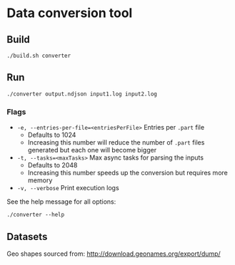 # Data conversion tool

## Build

```shell
./build.sh converter
```

## Run

```shell
./converter output.ndjson input1.log input2.log
```

### Flags

* `-e, --entries-per-file=<entriesPerFile>` Entries per `.part` file
  * Defaults to 1024
  * Increasing this number will reduce the number of `.part` files generated
    but each one will become bigger
* `-t, --tasks=<maxTasks>` Max async tasks for parsing the inputs
  * Defaults to 2048
  * Increasing this number speeds up the conversion but requires more memory
* `-v, --verbose` Print execution logs

See the help message for all options:

```shell
./converter --help
```

## Datasets

Geo shapes sourced from: http://download.geonames.org/export/dump/
